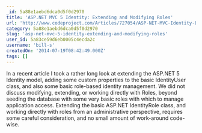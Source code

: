 ```yaml
---
_id: 5a88e1aebd6dca0d5f0d2970
title: 'ASP.NET MVC 5 Identity: Extending and Modifying Roles'
url: 'http://www.codeproject.com/Articles/727054/ASP-NET-MVC-Identity-Extending-and-Modifying-R'
category: 5a88e1aebd6dca0d5f0d2970
slug: 'asp-net-mvc-5-identity-extending-and-modifying-roles'
user_id: 5a83ce59d6eb0005c4ecda2c
username: 'bill-s'
createdOn: '2014-07-19T08:42:49.000Z'
tags: []
---
```


In a recent article I took a rather long look at extending the ASP.NET 5 Identity model, adding some custom properties to the basic IdentityUser class, and also some basic role-based identity management. We did not discuss modifying, extending, or working directly with Roles, beyond seeding the database with some very basic roles with which to manage application access. Extending the basic ASP.NET IdentityRole class, and working directly with roles from an administrative perspective, requires some careful consideration, and no small amount of work-around code-wise.
